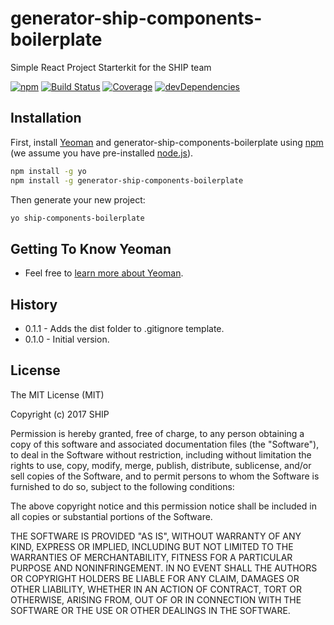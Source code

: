 # generator-ship-components-boilerplate

Simple React Project Starterkit for the SHIP team

[![npm](https://img.shields.io/npm/v/generator-ship-components-boilerplate.svg)](https://www.npmjs.com/package/generator-ship-components-boilerplate)
[![Build Status](http://img.shields.io/travis/ship-components/generator-ship-components-boilerplate/master.svg?style=flat)](https://travis-ci.org/ship-components/generator-ship-components-boilerplate)
[![Coverage](http://img.shields.io/coveralls/ship-components/generator-ship-components-boilerplate.svg?style=flat)](https://coveralls.io/github/ship-components/generator-ship-components-boilerplate)
[![devDependencies](https://img.shields.io/david/dev/ship-components/generator-ship-components-boilerplate.svg?style=flat)](https://david-dm.org/ship-components/generator-ship-components-boilerplate?type=dev)

## Installation

First, install [Yeoman](http://yeoman.io) and generator-ship-components-boilerplate using [npm](https://www.npmjs.com/) (we assume you have pre-installed [node.js](https://nodejs.org/)).

```bash
npm install -g yo
npm install -g generator-ship-components-boilerplate
```

Then generate your new project:

```bash
yo ship-components-boilerplate
```

## Getting To Know Yeoman

 * Feel free to [learn more about Yeoman](http://yeoman.io/).

## History
* 0.1.1 - Adds the dist folder to .gitignore template.
* 0.1.0 - Initial version.

## License
The MIT License (MIT)

Copyright (c) 2017 SHIP

Permission is hereby granted, free of charge, to any person obtaining a copy of this software and associated documentation files (the "Software"), to deal in the Software without restriction, including without limitation the rights to use, copy, modify, merge, publish, distribute, sublicense, and/or sell copies of the Software, and to permit persons to whom the Software is furnished to do so, subject to the following conditions:

The above copyright notice and this permission notice shall be included in all copies or substantial portions of the Software.

THE SOFTWARE IS PROVIDED "AS IS", WITHOUT WARRANTY OF ANY KIND, EXPRESS OR IMPLIED, INCLUDING BUT NOT LIMITED TO THE WARRANTIES OF MERCHANTABILITY, FITNESS FOR A PARTICULAR PURPOSE AND NONINFRINGEMENT. IN NO EVENT SHALL THE AUTHORS OR COPYRIGHT HOLDERS BE LIABLE FOR ANY CLAIM, DAMAGES OR OTHER LIABILITY, WHETHER IN AN ACTION OF CONTRACT, TORT OR OTHERWISE, ARISING FROM, OUT OF OR IN CONNECTION WITH THE SOFTWARE OR THE USE OR OTHER DEALINGS IN THE SOFTWARE.
